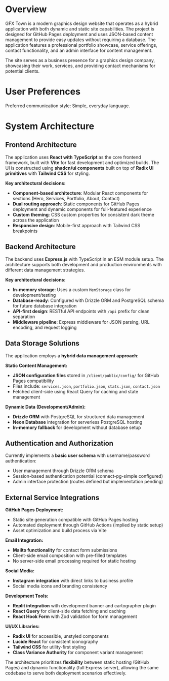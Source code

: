 # Overview

GFX Town is a modern graphics design website that operates as a hybrid application with both dynamic and static site capabilities. The project is designed for GitHub Pages deployment and uses JSON-based content management to provide easy updates without requiring a database. The application features a professional portfolio showcase, service offerings, contact functionality, and an admin interface for content management.

The site serves as a business presence for a graphics design company, showcasing their work, services, and providing contact mechanisms for potential clients.

# User Preferences

Preferred communication style: Simple, everyday language.

# System Architecture

## Frontend Architecture
The application uses **React with TypeScript** as the core frontend framework, built with **Vite** for fast development and optimized builds. The UI is constructed using **shadcn/ui components** built on top of **Radix UI primitives** with **Tailwind CSS** for styling.

**Key architectural decisions:**
- **Component-based architecture**: Modular React components for sections (Hero, Services, Portfolio, About, Contact)
- **Dual routing approach**: Static components for GitHub Pages deployment and dynamic components for full-featured experience
- **Custom theming**: CSS custom properties for consistent dark theme across the application
- **Responsive design**: Mobile-first approach with Tailwind CSS breakpoints

## Backend Architecture
The backend uses **Express.js** with TypeScript in an ESM module setup. The architecture supports both development and production environments with different data management strategies.

**Key architectural decisions:**
- **In-memory storage**: Uses a custom `MemStorage` class for development/testing
- **Database-ready**: Configured with Drizzle ORM and PostgreSQL schema for future database integration
- **API-first design**: RESTful API endpoints with `/api` prefix for clean separation
- **Middleware pipeline**: Express middleware for JSON parsing, URL encoding, and request logging

## Data Storage Solutions
The application employs a **hybrid data management approach**:

**Static Content Management:**
- **JSON configuration files** stored in `/client/public/config/` for GitHub Pages compatibility
- Files include: `services.json`, `portfolio.json`, `stats.json`, `contact.json`
- Fetched client-side using React Query for caching and state management

**Dynamic Data (Development/Admin):**
- **Drizzle ORM** with PostgreSQL for structured data management
- **Neon Database** integration for serverless PostgreSQL hosting
- **In-memory fallback** for development without database setup

## Authentication and Authorization
Currently implements a **basic user schema** with username/password authentication:
- User management through Drizzle ORM schema
- Session-based authentication potential (connect-pg-simple configured)
- Admin interface protection (routes defined but implementation pending)

## External Service Integrations

**GitHub Pages Deployment:**
- Static site generation compatible with GitHub Pages hosting
- Automated deployment through GitHub Actions (implied by static setup)
- Asset optimization and build process via Vite

**Email Integration:**
- **Mailto functionality** for contact form submissions
- Client-side email composition with pre-filled templates
- No server-side email processing required for static hosting

**Social Media:**
- **Instagram integration** with direct links to business profile
- Social media icons and branding consistency

**Development Tools:**
- **Replit integration** with development banner and cartographer plugin
- **React Query** for client-side data fetching and caching
- **React Hook Form** with Zod validation for form management

**UI/UX Libraries:**
- **Radix UI** for accessible, unstyled components
- **Lucide React** for consistent iconography
- **Tailwind CSS** for utility-first styling
- **Class Variance Authority** for component variant management

The architecture prioritizes **flexibility** between static hosting (GitHub Pages) and dynamic functionality (full Express server), allowing the same codebase to serve both deployment scenarios effectively.